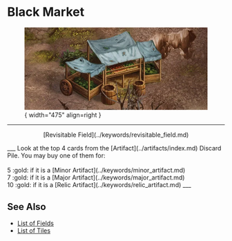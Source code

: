 # Black Market

<figure markdown="span">

![Black Market Map Location](../assets/locations-black_market.webp){ width="475" align=right }

</figure>

___
<p style="text-align: center;" markdown>[Revisitable Field](../keywords/revisitable_field.md)</p>
___
Look at the top 4 cards from the [Artifact](../artifacts/index.md) Discard Pile. You may buy one of them for:<br><br>5 :gold: if it is a [Minor Artifact](../keywords/minor_artifact.md)<br>7 :gold: if it is a [Major Artifact](../keywords/major_artifact.md)<br>10 :gold: if it is a [Relic Artifact](../keywords/relic_artifact.md)
___


## See Also

- [List of Fields](index.md)
- [List of Tiles](../tiles/index.md)
